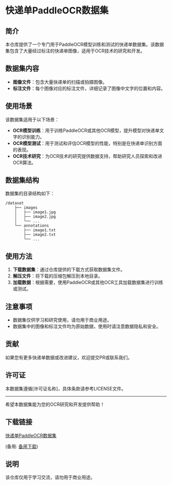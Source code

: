 # 快递单PaddleOCR数据集

## 简介

本仓库提供了一个专门用于PaddleOCR模型训练和测试的快递单数据集。该数据集包含了大量经过标注的快递单图像，适用于OCR技术的研究和开发。

## 数据集内容

- **图像文件**：包含大量快递单的扫描或拍摄图像。
- **标注文件**：每个图像对应的标注文件，详细记录了图像中文字的位置和内容。

## 使用场景

该数据集适用于以下场景：

- **OCR模型训练**：用于训练PaddleOCR或其他OCR模型，提升模型对快递单文字的识别能力。
- **OCR模型测试**：用于测试和评估OCR模型的性能，特别是在快递单识别方面的表现。
- **OCR技术研究**：为OCR技术的研究提供数据支持，帮助研究人员探索和改进OCR算法。

## 数据集结构

数据集的目录结构如下：

```
/dataset
    ├── images
    │   ├── image1.jpg
    │   ├── image2.jpg
    │   └── ...
    └── annotations
        ├── image1.txt
        ├── image2.txt
        └── ...
```

## 使用方法

1. **下载数据集**：通过仓库提供的下载方式获取数据集文件。
2. **解压文件**：将下载的压缩包解压到本地目录。
3. **加载数据**：根据需要，使用PaddleOCR或其他OCR工具加载数据集进行训练或测试。

## 注意事项

- 数据集仅供学习和研究使用，请勿用于商业用途。
- 数据集中的图像和标注文件均为原始数据，使用时请注意数据隐私和安全。

## 贡献

如果您有更多快递单数据或改进建议，欢迎提交PR或联系我们。

## 许可证

本数据集遵循[许可证名称]，具体条款请参考LICENSE文件。

---

希望本数据集能为您的OCR研究和开发提供帮助！

## 下载链接
[快递单PaddleOCR数据集](https://pan.quark.cn/s/41e03f12d2c3) 

(备用: [备用下载](https://pan.baidu.com/s/1kMAGNu1TezyQQ3JJ6lng_Q?pwd=1234))

## 说明

该仓库仅用于学习交流，请勿用于商业用途。
